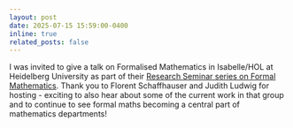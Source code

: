 ```yaml
---
layout: post
date: 2025-07-15 15:59:00-0400
inline: true
related_posts: false
---
```


I was invited to give a talk on Formalised Mathematics in Isabelle/HOL at Heidelberg University as part of their [Research Seminar series on Formal Mathematics](https://matematiflo.github.io/FormalMathSeminar/SS2025.html). Thank you to Florent Schaffhauser and Judith Ludwig for hosting - exciting to also hear about some of the current work in that group and to continue to see formal maths becoming a central part of mathematics departments!
